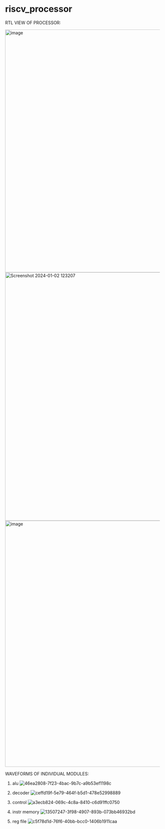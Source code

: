 # riscv_processor
RTL VIEW OF PROCESSOR: 

<img width="791" alt="image" src="https://github.com/apoorvaaaa5/riscv_processor/assets/117642634/1e74a3cd-802c-480f-933b-15328556b143">

<img width="809" alt="Screenshot 2024-01-02 123207" src="https://github.com/apoorvaaaa5/riscv_processor/assets/117642634/0aa5e93e-2025-4f1c-b08e-4db571e00305">

<img width="802" alt="image" src="https://github.com/apoorvaaaa5/riscv_processor/assets/117642634/5093e11e-97af-4132-b65b-fa665213f7d0">

WAVEFORMS OF INDIVIDUAL MODULES:
1) alu
   ![46ea2808-7f23-4bac-9b7c-a9b53ef1198c](https://github.com/apoorvaaaa5/riscv_processor/assets/117642634/8faf2dce-a75b-4fe0-8a10-bcd0e43dfbc7)

2) decoder
  ![ceffd19f-5e79-464f-b5d1-478e52998889](https://github.com/apoorvaaaa5/riscv_processor/assets/117642634/aaf4d3a9-0201-436b-b769-19247926da3f)

3) control
   ![a3ecb824-069c-4c8a-8410-c6d91ffc0750](https://github.com/apoorvaaaa5/riscv_processor/assets/117642634/30b448c2-db94-4c6c-8bde-cfd4c0d5a0b3)

4) instr memory
   ![13507247-3f98-4907-893b-073bb46932bd](https://github.com/apoorvaaaa5/riscv_processor/assets/117642634/882f9283-1838-4eeb-b1a7-94532afe5396)

5) reg file
   ![c5f78d1d-76f6-40bb-bcc0-1406b1911caa](https://github.com/apoorvaaaa5/riscv_processor/assets/117642634/74d72bc4-533b-4bc3-93f6-2d0b230fb32f)
